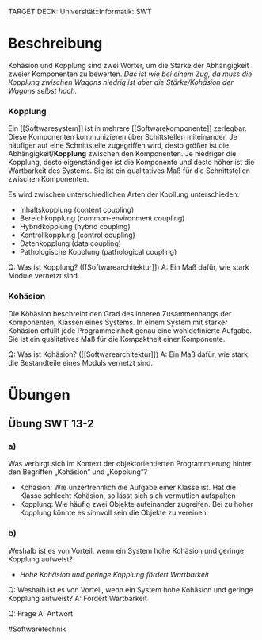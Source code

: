 TARGET DECK: Universität::Informatik::SWT

# Beschreibung
Kohäsion und Kopplung sind zwei Wörter, um die Stärke der Abhängigkeit zweier Komponenten zu bewerten.
*Das ist wie bei einem Zug, da muss die Kopplung zwischen Wagons niedrig ist aber die Stärke/Kohäsion der Wagons selbst hoch.*

### Kopplung
Ein [[Softwaresystem]] ist in mehrere [[Softwarekomponente]] zerlegbar. Diese Komponenten kommunizieren über Schittstellen miteinander. Je häufiger auf eine Schnittstelle zugegriffen wird, desto größer ist die Abhängigkeit/**Kopplung** zwischen den Komponenten.
Je niedriger die Kopplung, desto eigenständiger ist die Komponente und desto höher ist die Wartbarkeit des Systems.
Sie ist ein qualitatives Maß für die Schnittstellen zwischen Komponenten.

Es wird zwischen unterschiedlichen Arten der Kopllung unterschieden:
- Inhaltskopplung (content coupling)
- Bereichkopplung (common-environment coupling)
- Hybridkopplung (hybrid coupling)
- Kontrollkopplung (control coupling)
- Datenkopplung (data coupling)
- Pathologische Kopplung (pathological coupling)

Q: Was ist Kopplung? ([[Softwarearchitektur]])
A: Ein Maß dafür, wie stark Module vernetzt sind.
<!--ID: 1645260973933-->


### Kohäsion
Die Köhäsion beschreibt den Grad des inneren Zusammenhangs der Komponenten, Klassen eines Systems. In einem System mit starker Kohäsion erfüllt jede Programmeinheit genau eine wohldefinierte Aufgabe.
Sie ist ein qualitatives Maß für die Kompaktheit einer Komponente.

Q: Was ist Kohäsion? ([[Softwarearchitektur]])
A: Ein Maß dafür, wie stark die Bestandteile eines Moduls vernetzt sind.
<!--ID: 1645260974065-->

# Übungen
## Übung SWT 13-2
### a)
Was verbirgt sich im Kontext der objektorientierten Programmierung hinter den Begriffen
„Kohäsion“ und „Kopplung“?

- Kohäsion: Wie unzertrennlich die Aufgabe einer Klasse ist. Hat die Klasse schlecht Kohäsion, so lässt sich sich vermutlich aufspalten
- Kopplung: Wie häufig zwei Objekte aufeinander zugreifen. Bei zu hoher Kopplung könnte es sinnvoll sein die Objekte zu vereinen.

 ### b)
 Weshalb ist es von Vorteil, wenn ein System hohe Kohäsion und geringe Kopplung aufweist?
- *Hohe Kohäsion und geringe Kopplung fördert Wartbarkeit*

Q: Weshalb ist es von Vorteil, wenn ein System hohe Kohäsion und geringe Kopplung aufweist?
A: Fördert Wartbarkeit

Q: Frage
A: Antwort

#Softwaretechnik 